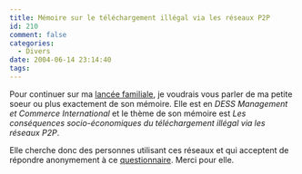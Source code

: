 ```yaml
---
title: Mémoire sur le téléchargement illégal via les réseaux P2P
id: 210
comment: false
categories:
  - Divers
date: 2004-06-14 23:14:40
tags:
---
```


Pour continuer sur ma [lancée familiale](/blog/2004/06/11/190-de-lhuile-sur-le-feu "De l&#039;huile sur le feu"), je voudrais vous parler de ma petite soeur ou plus exactement de son mémoire. Elle est en _DESS Management et Commerce International_ et le thème de son mémoire est _Les conséquences socio-économiques du téléchargement illégal via les réseaux P2P_.

Elle cherche donc des personnes utilisant ces réseaux et qui acceptent de répondre anonymement à ce [questionnaire](http://www.schumasters.com/memoire/formulaire.html "Questionnaire dans le cadre de la rédaction d&#039;un mémoire"). Merci pour elle.